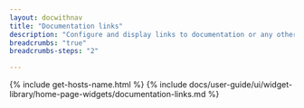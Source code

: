 ```yaml
---
layout: docwithnav
title: "Documentation links"
description: "Configure and display links to documentation or any other resources."
breadcrumbs: "true"
breadcrumbs-steps: "2"

---
```

{% include get-hosts-name.html %}
{% include docs/user-guide/ui/widget-library/home-page-widgets/documentation-links.md %}
